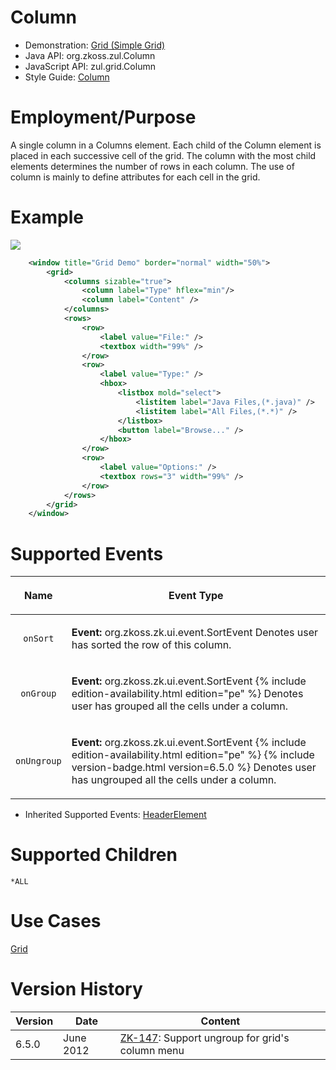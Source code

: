 

# Column

- Demonstration: [Grid (Simple
  Grid)](http://www.zkoss.org/zkdemo/grid/simple)
- Java API: <javadoc>org.zkoss.zul.Column</javadoc>
- JavaScript API: <javadoc directory="jsdoc">zul.grid.Column</javadoc>
- Style Guide:
  [Column]({{site.baseurl}}/zk_style_customization_guide/XUL_Component_Specification/Column)

# Employment/Purpose

A single column in a Columns element. Each child of the Column element
is placed in each successive cell of the grid. The column with the most
child elements determines the number of rows in each column. The use of
column is mainly to define attributes for each cell in the grid.

# Example

![](/zk_component_ref/images/ZKComRef_Grid_Example.png‎)

``` xml
    <window title="Grid Demo" border="normal" width="50%">
        <grid>
            <columns sizable="true">
                <column label="Type" hflex="min"/>
                <column label="Content" />
            </columns>
            <rows>
                <row>
                    <label value="File:" />
                    <textbox width="99%" />
                </row>
                <row>
                    <label value="Type:" />
                    <hbox>
                        <listbox mold="select">
                            <listitem label="Java Files,(*.java)" />
                            <listitem label="All Files,(*.*)" />
                        </listbox>
                        <button label="Browse..." />
                    </hbox>
                </row>
                <row>
                    <label value="Options:" />
                    <textbox rows="3" width="99%" />
                </row>
            </rows>
        </grid>
    </window>
```

# Supported Events

<table>
<thead>
<tr class="header">
<th><center>
<p>Name</p>
</center></th>
<th><center>
<p>Event Type</p>
</center></th>
</tr>
</thead>
<tbody>
<tr class="odd">
<td><center>
<p><code>onSort</code></p>
</center></td>
<td><p><strong>Event:</strong>
<javadoc>org.zkoss.zk.ui.event.SortEvent</javadoc> Denotes user has
sorted the row of this column.</p></td>
</tr>
<tr class="even">
<td><center>
<p><code>onGroup</code></p>
</center></td>
<td><p><strong>Event:</strong>
<javadoc>org.zkoss.zk.ui.event.SortEvent</javadoc> {% include edition-availability.html edition="pe" %}
Denotes user has grouped all the cells under a column.</p></td>
</tr>
<tr class="odd">
<td><center>
<p><code>onUngroup</code></p>
</center></td>
<td><p><strong>Event:</strong>
<javadoc>org.zkoss.zk.ui.event.SortEvent</javadoc> {% include edition-availability.html edition="pe" %}
{% include version-badge.html version=6.5.0 %} Denotes user has ungrouped all the
cells under a column.</p></td>
</tr>
</tbody>
</table>

- Inherited Supported Events: [
  HeaderElement]({{site.baseurl}}/zk_component_ref/base_components/HeaderElement#Supported_Events)

# Supported Children

`*ALL`

# Use Cases

[ Grid]({{site.baseurl}}/zk_component_ref/Data/Grid#Use_Cases)

# Version History



| Version | Date      | Content                                                                                  |
|---------|-----------|------------------------------------------------------------------------------------------|
| 6.5.0   | June 2012 | [ZK-147](http://tracker.zkoss.org/browse/ZK-147): Support ungroup for grid's column menu |


